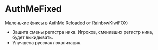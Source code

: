 AuthMeFixed
======================

Маленькие фиксы в AuthMe Reloaded от RainbowKiwiFOX:
- Защита смены регистра ника. Игроков, сменивших регистр ника, будет выкидывать.
- Улучшена русская локализация.